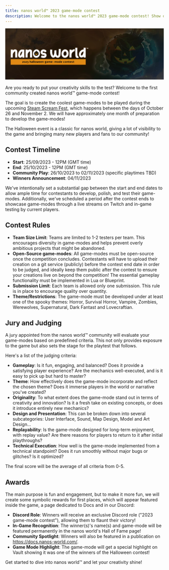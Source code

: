 ```yaml
---
title: nanos world™ 2023 game-mode contest
description: Welcome to the nanos world™ 2023 game-mode contest! Show off your creativity skills in this exciting competition!
---
```


![](halloween.webp)

Are you ready to put your creativity skills to the test? Welcome to the first community created nanos world™ game-mode contest!

The goal is to create the coolest game-modes to be played during the upcoming [Steam Scream Fest](https://partner.steamgames.com/doc/marketing/upcoming_events/steam_scream), which happens between the days of October 26 and November 2. We will have approximately one month of preparation to develop the game-modes!

The Halloween event is a classic for nanos world, giving a lot of visibility to the game and bringing many new players and fans to our community!


## Contest Timeline

- **Start**: 25/09/2023 - 12PM (GMT time)
- **End**: 25/10/2023 - 12PM (GMT time)
- **Community Play**: 26/10/2023 to 02/11/2023 (specific playtimes TBD)
- **Winners Announcement**: 04/11/2023

We've intentionally set a substantial gap between the start and end dates to allow ample time for contestants to develop, polish, and test their game-modes.
Additionally, we've scheduled a period after the contest ends to showcase game-modes through a live streams on Twitch and in-game testing by current players.


## Contest Rules

- **Team Size Limit**: Teams are limited to 1-2 testers per team. This encourages diversity in game-modes and helps prevent overly ambitious projects that might be abandoned.
- **Open-Source game-modes**: All game-modes must be open-source once the competition concludes. Contestants will have to upload their creation on a git service (publicly) before the contest end date in order to be judged, and ideally keep them public after the contest to ensure your creations live on beyond the competition! The essential gameplay functionality must be implemented in Lua or Blueprint.
- **Submission Limit**: Each team is allowed only one submission. This rule is in place to encourage quality over quantity.
- **Theme/Restrictions**: The game-mode must be developed under at least one of the spooky themes: Horror, Survival Horror, Vampire, Zombies, Werewolves, Supernatural, Dark Fantast and Lovecraftian.


## Jury and Judging

A jury appointed from the nanos world™ community will evaluate your game-modes based on predefined criteria. This not only provides exposure to the game but also sets the stage for the playtest that follows.

Here's a list of the judging criteria:

- **Gameplay**: Is it fun, engaging, and balanced? Does it provide a satisfying player experience? Are the mechanics well-executed, and is it easy to pick up but hard to master?
- **Theme**: How effectively does the game-mode incorporate and reflect the chosen theme? Does it immerse players in the world or narrative you've created?
- **Originality**: To what extent does the game-mode stand out in terms of creativity and innovation? Is it a fresh take on existing concepts, or does it introduce entirely new mechanics?
- **Design and Presentation**: This can be broken down into several subcategories: User Interface, Sound, Map Design, Model and Art Design...
- **Replayability**: Is the game-mode designed for long-term enjoyment, with replay value? Are there reasons for players to return to it after initial playthroughs?
- **Technical Execution**: How well is the game-mode implemented from a technical standpoint? Does it run smoothly without major bugs or glitches? Is it optimized?

The final score will be the average of all criteria from 0-5.


## Awards

The main purpose is fun and engagement, but to make it more fun, we will create some symbolic rewards for first places, which will appear featured inside the game, a page dedicated to Docs and in our Discord:

- **Discord Role**: Winners will receive an exclusive Discord role ("2023 game-mode contest"), allowing them to flaunt their victory!
- **In-Game Recognition**: The winner(s)'s name(s) and game-mode will be featured permanently in the nanos world's Hall of Fame page!
- **Community Spotlight**: Winners will also be featured in a publication on https://docs.nanos-world.com/.
- **Game Mode Highlight**: The game-mode will get a special highlight on Vault showing it was one of the winners of the Halloween contest!

Get started to dive into nanos world™ and let your creativity shine!
